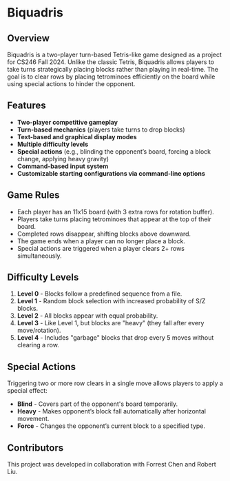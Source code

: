 # Biquadris

## Overview

Biquadris is a two-player turn-based Tetris-like game designed as a project for CS246 Fall 2024. Unlike the classic Tetris, Biquadris allows players to take turns strategically placing blocks rather than playing in real-time. The goal is to clear rows by placing tetrominoes efficiently on the board while using special actions to hinder the opponent.

## Features

- **Two-player competitive gameplay**
- **Turn-based mechanics** (players take turns to drop blocks)
- **Text-based and graphical display modes**
- **Multiple difficulty levels**
- **Special actions** (e.g., blinding the opponent’s board, forcing a block change, applying heavy gravity)
- **Command-based input system**
- **Customizable starting configurations via command-line options**

## Game Rules

- Each player has an 11x15 board (with 3 extra rows for rotation buffer).
- Players take turns placing tetrominoes that appear at the top of their board.
- Completed rows disappear, shifting blocks above downward.
- The game ends when a player can no longer place a block.
- Special actions are triggered when a player clears 2+ rows simultaneously.

## Difficulty Levels

1. **Level 0** - Blocks follow a predefined sequence from a file.
2. **Level 1** - Random block selection with increased probability of S/Z blocks.
3. **Level 2** - All blocks appear with equal probability.
4. **Level 3** - Like Level 1, but blocks are "heavy" (they fall after every move/rotation).
5. **Level 4** - Includes "garbage" blocks that drop every 5 moves without clearing a row.

## Special Actions

Triggering two or more row clears in a single move allows players to apply a special effect:

- **Blind** - Covers part of the opponent's board temporarily.
- **Heavy** - Makes opponent’s block fall automatically after horizontal movement.
- **Force** - Changes the opponent’s current block to a specified type.

## Contributors
This project was developed in collaboration with Forrest Chen and Robert Liu.
